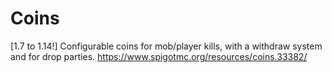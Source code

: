 # Coins
[1.7 to 1.14!] Configurable coins for mob/player kills, with a withdraw system and for drop parties.
https://www.spigotmc.org/resources/coins.33382/

